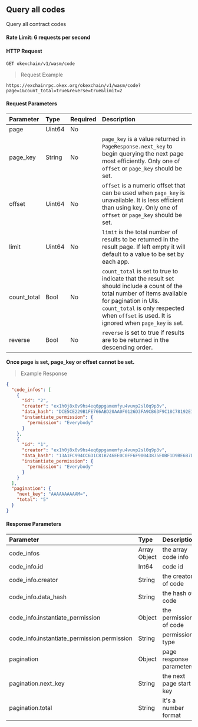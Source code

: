 ## Query all codes

Query all contract codes

#### Rate Limit: 6 requests per second

#### HTTP Request

`GET okexchain/v1/wasm/code`

> Request Example

```wiki
https://exchainrpc.okex.org/okexchain/v1/wasm/code?page=1&count_total=true&reverse=true&limit=2
```

#### Request Parameters
| **Parameter** | **Type** | **Required** | **Description**                                                                                                                                                                                                                                 |
|:--------------|:---------|:-------------|:------------------------------------------------------------------------------------------------------------------------------------------------------------------------------------------------------------------------------------------------|
| page          | Uint64   | No           |                                                                                                                                                                                                                                                 |
| page_key      | String   | No           | `page_key` is a value returned in `PageResponse.next_key` to begin querying the next page most efficiently. Only one of `offset` or `page_key` should be set.                                                                                   |
| offset        | Uint64   | No           | `offset` is a numeric offset that can be used when `page_key` is unavailable. It is less efficient than using key. Only one of `offset` or `page_key` should be set.                                                                            |
| limit         | Uint64   | No           | `limit` is the total number of results to be returned in the result page. If left empty it will default to a value to be set by each app.                                                                                                       |
| count_total   | Bool     | No           | `count_total` is set to true to indicate that the result set should include a count of the total number of items available for pagination in UIs. `count_total` is only respected when `offset` is used. It is ignored when `page_key` is set.  |
| reverse       | Bool     | No           | `reverse` is set to true if results are to be returned in the descending order.                                                                                                                                                                 |
**Once page is set, page_key or offset cannot be set.**
> Example Response

```json
{
  "code_infos": [
    {
      "id": "2",
      "creator": "ex1h0j8x0v9hs4eq6ppgamemfyu4vuvp2sl0q9p3v",
      "data_hash": "DCE5CE229B1FE766ABD20AA0F0126D3FA9CB63F9C18C78192E14BAE51634304E",
      "instantiate_permission": {
        "permission": "Everybody"
      }
    },
    {
      "id": "1",
      "creator": "ex1h0j8x0v9hs4eq6ppgamemfyu4vuvp2sl0q9p3v",
      "data_hash": "13A1FC994CC6D1C81B746EE0C0FF6F90043875E0BF1D9BE6B7D779FC978DC2A5",
      "instantiate_permission": {
        "permission": "Everybody"
      }
    }
  ],
  "pagination": {
    "next_key": "AAAAAAAAAAM=",
    "total": "5"
  }
}

```

#### Response Parameters

| **Parameter**                                | **Type**     | **Description**             |
|:---------------------------------------------|:-------------|:----------------------------|
| code_infos                                   | Array Object | 	the array code info			     | 
| code_info.id                                 | Int64        | 	code id			                 | 
| code_info.creator                            | String       | 	the creator of code			     | 
| code_info.data_hash                          | String       | 		the hash of code		        | 
| code_info.instantiate_permission             | Object       | 	the permission of code			  | 
| code_info.instantiate_permission.permission  | String       | 	 permission type 			       |
| pagination                                   | Object       | 	page response	parameters		 | 
| pagination.next_key                          | String       | 		the next page start key		 |  
| pagination.total                             | String       | 	it's a number format			    | 
